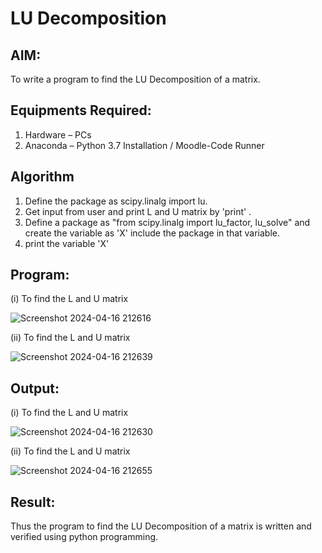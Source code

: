 # LU Decomposition 

## AIM:
To write a program to find the LU Decomposition of a matrix.

## Equipments Required:
1. Hardware – PCs
2. Anaconda – Python 3.7 Installation / Moodle-Code Runner

## Algorithm
1. Define the package as scipy.linalg import lu.
2. Get input from user and print L and U matrix by 'print' .
3. Define a package as "from scipy.linalg import lu_factor, lu_solve" and create the variable as 'X' include the package in that variable.
4. print the variable 'X'

## Program:
(i) To find the L and U matrix

![Screenshot 2024-04-16 212616](https://github.com/thunderantony/LU-Decomposition/assets/149364638/a4e3c705-60db-44ba-8909-8576a4ca2a39)


(ii) To find the L and U matrix

![Screenshot 2024-04-16 212639](https://github.com/thunderantony/LU-Decomposition/assets/149364638/73114439-0084-4c8b-af8a-e48b103f829f)


## Output:
(i) To find the L and U matrix

![Screenshot 2024-04-16 212630](https://github.com/thunderantony/LU-Decomposition/assets/149364638/376a97bc-9aee-4182-a6c2-80059cef68d0)


(ii) To find the L and U matrix

![Screenshot 2024-04-16 212655](https://github.com/thunderantony/LU-Decomposition/assets/149364638/6411ee8c-3ab1-4e3b-a8d6-0c20711a16ab)


## Result:
Thus the program to find the LU Decomposition of a matrix is written and verified using python programming.

